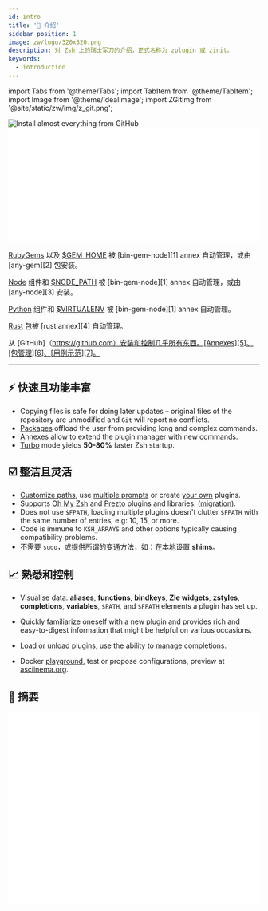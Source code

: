 ```yaml
---
id: intro
title: '🎉 介绍'
sidebar_position: 1
image: zw/logo/320x320.png
description: 对 Zsh 上的瑞士军刀的介绍，正式名称为 zplugin 或 zinit。
keywords:
  - introduction
---
```


import Tabs from '@theme/Tabs'; import TabItem from '@theme/TabItem'; import Image from '@theme/IdealImage';
import ZGitImg from '@site/static/zw/img/z_git.png';

<Image className="ScreenView" img={ZGitImg} alt='Install almost everything from GitHub' />

<div align="center">
<a href="https://github.com/z-shell">
  <img
    className="ScreenViewFull"
    src="https://raw.githubusercontent.com/z-shell/.github/main/metrics/metrics.svg"
    alt="Z-Shell 组织"
  />
</a>
</div>

<Tabs>
  <TabItem value="gems" label="RubyGems">

[RubyGems](https://rubygems.org) 以及 [$GEM_HOME](https://guides.rubygems.org/command-reference/#gem-environment) 被 [bin-gem-node][1] annex 自动管理，或由 [any-gem][2] 包安装。

  </TabItem>
  <TabItem value="node" label="Node">

[Node](https://www.npmjs.com) 组件和 [$NODE_PATH](https://nodejs.org/api/modules.html#modules_loading_from_the_global_folders) 被 [bin-gem-node][1] annex 自动管理，或由 [any-node][3] 安装。

  </TabItem>
  <TabItem value="pip" label="Python">

[Python](https://python.org) 组件和 [$VIRTUALENV](https://docs.python.org/3/tutorial/venv.html) 被 [bin-gem-node][1] annex 自动管理。

  </TabItem>
  <TabItem value="rust" label="Rust">

[Rust](https://crates.io) 包被 [rust annex][4] 自动管理。

  </TabItem>
  <TabItem value="github" label="GitHub" default>

从 [GitHub]（https://github.com）安装和控制几乎所有东西。[Annexes][5]、[包管理][6]、[用例示范][7]。

</TabItem>
</Tabs>

---

## ⚡️ 快速且功能丰富

- Copying files is safe for doing later updates – original files of the repository are unmodified and `Git` will report no conflicts.
- [Packages][6] offload the user from providing long and complex commands.
- [Annexes][5] allow to extend the plugin manager with new commands.
- [Turbo][8] mode yields **50-80%** faster Zsh startup.

## ☑️ 整洁且灵活

- [Customize paths][9], use [multiple prompts][10] or create [your own][11] plugins.
- Supports [Oh My Zsh][12] and [Prezto][12] plugins and libraries. ([migration][13]).
- Does not use `$FPATH`, loading multiple plugins doesn't clutter `$FPATH` with the same number of entries, e.g: 10, 15, or more.
- Code is immune to `KSH_ARRAYS` and other options typically causing compatibility problems.
- 不需要 `sudo`，或提供所谓的变通方法，如：在本地设置 **shims**。

## 📈 熟悉和控制

- Visualise data: **aliases**, **functions**, **bindkeys**, **Zle widgets**, **zstyles**, **completions**, **variables**, `$PATH`, and `$FPATH` elements a plugin has set up.
- Quickly familiarize oneself with a new plugin and provides rich and easy-to-digest information that might be helpful on various occasions.
- [Load or unload][14] plugins, use the ability to [manage][15] completions.

- Docker [playground](https://github.com/z-shell/playground), test or propose configurations, preview at [asciinema.org](https://asciinema.org/a/459358).

## 📢 摘要

<!-- markdownlint-disable -->

<div align="center">
<a href="https://github.com/orgs/z-shell/projects">
  <img
    className="ScreenView"
    src="https://raw.githubusercontent.com/z-shell/.github/main/metrics/plugin/projects/projects.svg"
    alt="Z-Shell 项目"
  />
</a>
<a href="https://github.com/z-shell/">
  <img
    className="ScreenViewFull"
    src="https://raw.githubusercontent.com/z-shell/.github/main/metrics/plugin/followup/followup.svg"
    alt="Z-Shell 深入"
  />
</a>
<a href="https://github.com/z-shell/zw">
  <img
    className="ScreenViewFull"
    src="https://raw.githubusercontent.com/z-shell/.github/main/metrics/plugin/pagespeed/detailed.svg"
    alt="ZW 页面速度"
  />
</a>
</div>

<!-- markdownlint-restore -->

[5]: /docs/ecosystem/annexes
[6]: /docs/ecosystem/packages/packages-overview
[8]: /docs/getting_started/overview#turbo-mode-zsh--53
[9]: /docs/guides/customization#customizing-paths
[10]: /docs/guides/customization#multiple-prompts
[11]: /docs/guides/customization#non-github-local-plugins
[12]: /docs/getting_started/overview#oh-my-zsh-prezto
[12]: /docs/getting_started/overview#oh-my-zsh-prezto
[13]: /docs/getting_started/migration
[14]: /docs/guides/commands#loading-and-unloading
[15]: /docs/guides/commands#completions-management
